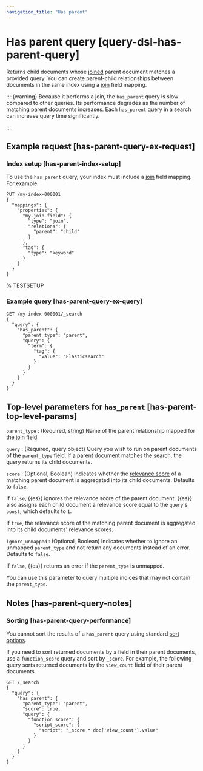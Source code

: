 ```yaml
---
navigation_title: "Has parent"
---
```


# Has parent query [query-dsl-has-parent-query]


Returns child documents whose [joined](parent-join.md) parent document matches a provided query. You can create parent-child relationships between documents in the same index using a [join](parent-join.md) field mapping.

::::{warning} 
Because it performs a join, the `has_parent` query is slow compared to other queries. Its performance degrades as the number of matching parent documents increases. Each `has_parent` query in a search can increase query time significantly.

::::


## Example request [has-parent-query-ex-request]

### Index setup [has-parent-index-setup]

To use the `has_parent` query, your index must include a [join](parent-join.md) field mapping. For example:

```console
PUT /my-index-000001
{
  "mappings": {
    "properties": {
      "my-join-field": {
        "type": "join",
        "relations": {
          "parent": "child"
        }
      },
      "tag": {
        "type": "keyword"
      }
    }
  }
}
```

%  TESTSETUP


### Example query [has-parent-query-ex-query]

```console
GET /my-index-000001/_search
{
  "query": {
    "has_parent": {
      "parent_type": "parent",
      "query": {
        "term": {
          "tag": {
            "value": "Elasticsearch"
          }
        }
      }
    }
  }
}
```



## Top-level parameters for `has_parent` [has-parent-top-level-params]

`parent_type`
:   (Required, string) Name of the parent relationship mapped for the [join](parent-join.md) field.

`query`
:   (Required, query object) Query you wish to run on parent documents of the `parent_type` field. If a parent document matches the search, the query returns its child documents.

`score`
:   (Optional, Boolean) Indicates whether the [relevance score](query-filter-context.md) of a matching parent document is aggregated into its child documents. Defaults to `false`.

If `false`, {{es}} ignores the relevance score of the parent document. {{es}} also assigns each child document a relevance score equal to the `query`'s `boost`, which defaults to `1`.

If `true`, the relevance score of the matching parent document is aggregated into its child documents' relevance scores.


`ignore_unmapped`
:   (Optional, Boolean) Indicates whether to ignore an unmapped `parent_type` and not return any documents instead of an error. Defaults to `false`.

If `false`, {{es}} returns an error if the `parent_type` is unmapped.

You can use this parameter to query multiple indices that may not contain the `parent_type`.



## Notes [has-parent-query-notes]

### Sorting [has-parent-query-performance]

You cannot sort the results of a `has_parent` query using standard [sort options](sort-search-results.md).

If you need to sort returned documents by a field in their parent documents, use a `function_score` query and sort by `_score`. For example, the following query sorts returned documents by the `view_count` field of their parent documents.

```console
GET /_search
{
  "query": {
    "has_parent": {
      "parent_type": "parent",
      "score": true,
      "query": {
        "function_score": {
          "script_score": {
            "script": "_score * doc['view_count'].value"
          }
        }
      }
    }
  }
}
```



